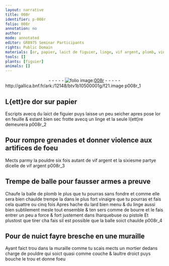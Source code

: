 ```yaml
---
layout: narrative
title: 008r
identifier: p-008r
folio: 008r
annotation: no
author:
mode: annotated
editor: GR8975 Seminar Participants
rights: Public Domain
materials: [or, papier, laict de figuier, linge, vif argent, plomb, vinaigre, lard, bourre]
tools: []
plants: [figuier]
animals: []
---
```


<div class="folio" align="center">- - - - - <a href="http://gallica.bnf.fr/ark:/12148/btv1b10500001g/f21.image" target="_blank"><img src="https://cu-mkp.github.io/2017-workshop-edition/assets/photo-icon.png" alt="folio image: " style="display:inline-block; margin-bottom:-3px;"/>008r</a> - - - - - </div> http://gallica.bnf.fr/ark:/12148/btv1b10500001g/f21.image  p008r_1 

## L{ett}re d<span class="m">or</span> sur <span class="m">papier</span>

 
Escripts avecq du <span class="m">laict de <span class="pa">figuier</span></span> puys laisse un peu seicher apres pose l<span class="m">or</span> en feuille & estant bien sec frotte avecq un <span class="m">linge</span> et la seule l{ett}re demeurera
   p008r_2 

## Pour rompre grenades et donner violence aux artifices de foeu

 
Mects parmy la pouldre six fois autant de <span class="m">vif argent</span> et la sixiesme partye dicelle de <span class="m">vif argent</span>
   p008r_3 

## Trempe de balle pour fausser armes a preuve

 
Chaufe la balle de <span class="m">plomb</span> le plus que tu pourras sans fondre et comme elle sera bien chaulde trempe la dans le plus fort <span class="m">vinaigre</span> que tu pourras et fais cela quattre ou cinq fois Apres hache du <span class="m">lard</span> bien menu & du <span class="m">linge</span> aussi bien subtilement mesle tout ensemble & ten sers comme de <span class="m">bourre</span> et le fais entrer un peu a force & fort justement dans lharquebuse ou pistole Et plustost que tirer cha fais sil est possible que la balle soict chaulde
   p008r_4 

## Pour de nuict fayre bresche en une muraille

 
Ayant faict trou dans la muraille comme tu scais mects un mortier dedans charge de pouldre qui soict quasi comme couche & laultre droict puys bouche le trou et donne foeu
 
